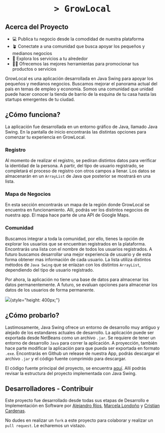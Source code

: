 <h1 align="center">
    <tt>
        > GrowLocal
    </tt>
</h1>

## Acerca del Proyecto

-   💻 Publica tu negocio desde la comodidad de nuestra plataforma
-   🪴 Conectate a una comunidad que busca apoyar los pequeños y
    medianos negocios
-   🚩 Explora los servicios a tu alrededor
-   👩‍🎓 Ofrecemos las mejores herramientas para promocionar tus productos
    o servicios

GrowLocal es una aplicación desarrollada en Java Swing para apoyar los
pequeños y medianos negocios. Buscamos mejorar el panorama actual del
país en temas de empleo y economía. Somos una comunidad que unidad puede
hacer conocer la tienda de barrio de la esquina de tu casa hasta las
startups emergentes de tu ciudad.

## ¿Cómo funciona?

La aplicación fue desarrollada en un entorno gráfico de Java, llamado
Java Swing. En la pantalla de inicio encontrarás las distintas opciones
para comenzar tu experiencia en GrowLocal.

### Registro

Al momento de realizar el registro, se pediran distintos datos para
verificar la identidad de la persona. A partir, del tipo de usuario
registrado, se completará el proceso de registro con otros campos a
llenar. Los datos se almacenarán en un `ArrayList` de Java que posterior
se mostrará en una lista.

### Mapa de Negocios

En esta sección encontrarás un mapa de la región donde GrowLocal se
encuentra en funcionamiento. Allí, podrás ver los distintos negocios de
nuestra app. El mapa hace parte de una API de Google Maps.

### Comunidad

Buscamos integrar a toda la comunidad, por ello, tienes la opción de
explorar los usuarios que se encuentran registrados en la plataforma.
Encontrarás una lista con el nombre de todos los usuarios registrados. A
futuro buscamos desarrollar una mejor experiencia de usuario y de esta
forma obtener mas información de cada usuario. La lista utiliza
distintos métodos de `Java Swing` que se enlazan con los distintos
`ArrayList`, dependiendo del tipo de usuario registrado.

Por ahora, la aplicación no tiene una base de datos para almacenar los
datos permanentemente. A futuro, se evaluan opciones para almacenar los
datos de los usuarios de forma permanente.

![](https://i.imgur.com/o38A2Ky.png){style="height: 400px;"}

## ¿Cómo probarlo?

Lastimosamente, Java Swing ofrece un entorno de desarrollo muy antiguo y
alejado de los estandares actuales de desarrollo. La aplicación puede
ser exportada desde NetBeans como un archivo `.jar`. Se requiere de
tener un entorno de desarrollo `Java` para correr la aplicación. A
proyección, también hace parte modificar la aplicación para que pueda
ser exportada en formato `.exe`. Encontrarás en Github un release de
nuestra App, podrás descargar el archivo `.jar` y el código fuente
comprimido para descargar.

El código fuente principal del proyecto, se encuentra
[aquí](https://github.com/alejoriosm04/get-work-project/tree/main/src/main/java/com/mycompany/mavenproject1).
Allí podrás revisar la estructura del proyecto implementada con Java
Swing.

## Desarrolladores - Contribuir

Este proyecto fue desarrollado desde todas sus etapas de Desarrollo e
Implementación en Software por [Alejandro
Ríos](https://github.com/alejoriosm04), [Marcela
Londoño](https://github.com/mlondono13) y [Cristian Cardenas]().

No dudes en realizar un `fork` a este proyecto para colaborar y realizar
un `pull request`. Le echaremos un vistazo.
